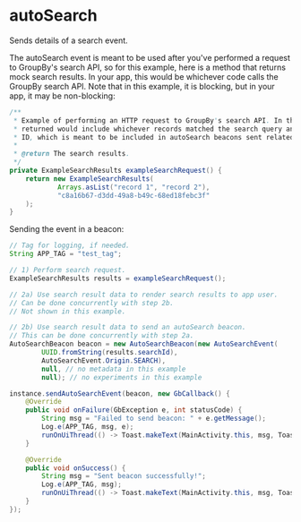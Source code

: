 # autoSearch

Sends details of a search event.

The autoSearch event is meant to be used after you've performed a request to GroupBy's search API, so for this example, here is a method that returns mock search results. In your app, this would be whichever code calls the GroupBy search API. Note that in this example, it is blocking, but in your app, it may be non-blocking:

```java
/**
 * Example of performing an HTTP request to GroupBy's search API. In the real world, the data
 * returned would include whichever records matched the search query and a UUID v4 as the search
 * ID, which is meant to be included in autoSearch beacons sent related to the request.
 *
 * @return The search results.
 */
private ExampleSearchResults exampleSearchRequest() {
    return new ExampleSearchResults(
            Arrays.asList("record 1", "record 2"),
            "c8a16b67-d3dd-49a8-b49c-68ed18febc3f"
    );
}
```

Sending the event in a beacon:

```java
// Tag for logging, if needed.
String APP_TAG = "test_tag";

// 1) Perform search request.
ExampleSearchResults results = exampleSearchRequest();

// 2a) Use search result data to render search results to app user.
// Can be done concurrently with step 2b.
// Not shown in this example.

// 2b) Use search result data to send an autoSearch beacon.
// This can be done concurrently with step 2a.
AutoSearchBeacon beacon = new AutoSearchBeacon(new AutoSearchEvent(
        UUID.fromString(results.searchId),
        AutoSearchEvent.Origin.SEARCH),
        null, // no metadata in this example
        null); // no experiments in this example

instance.sendAutoSearchEvent(beacon, new GbCallback() {
    @Override
    public void onFailure(GbException e, int statusCode) {
        String msg = "Failed to send beacon: " + e.getMessage();
        Log.e(APP_TAG, msg, e);
        runOnUiThread(() -> Toast.makeText(MainActivity.this, msg, Toast.LENGTH_LONG).show();
    }

    @Override
    public void onSuccess() {
        String msg = "Sent beacon successfully!";
        Log.e(APP_TAG, msg);
        runOnUiThread(() -> Toast.makeText(MainActivity.this, msg, Toast.LENGTH_LONG).show());
    }
});
```